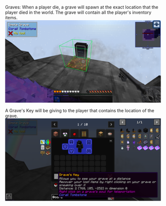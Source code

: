 Graves:
When a player die, a grave will spawn at the exact location that the player died in the world. 
The grave will contain all the player's inventory items.
![](grave.png)


A Grave's Key will be giving to the player that contains the location of the grave.
![](key3.png)